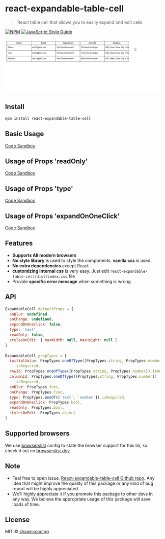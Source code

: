 # react-expandable-table-cell

> React table cell that allows you to easily expand and edit cells

[![NPM](https://img.shields.io/npm/v/react-expandable-table-cell.svg)](https://www.npmjs.com/package/react-expandable-table-cell) [![JavaScript Style Guide](https://img.shields.io/badge/code_style-standard-brightgreen.svg)](https://standardjs.com)

![Expandable Cell Demo](https://github.com/shawnscoding/react-expandable-table-cell/blob/master/asssets/demo_2.gif)

## Install

```bash
npm install react-expandable-table-cell
```

## Basic Usage

[Code Sandbox](https://codesandbox.io/s/cell-basic-demo-woqxn?file=/src/Table.jsx)

## Usage of Props 'readOnly'

[Code Sandbox](https://codesandbox.io/s/cell-readonly-demo-e1xvp?file=/src/Table.jsx)

## Usage of Props 'type'

[Code Sandbox](https://codesandbox.io/s/cell-type-demo-jo1dj?file=/src/Table.jsx)

## Usage of Props 'expandOnOneClick'

[Code Sandbox](https://codesandbox.io/s/cell-expandononeclick-demo-6t06u?file=/src/Table.jsx)

## Features

- **Supports All modern browsers**
- **No style library** is used to style the components. **vanilla css** is used.
- **No extra dependencies** except React
- **customizing internal css** is very easy. Just edit `react-expandable-table-cell/dist/index.css` file
- Provide **specific error message** when something is wrong

## API

```jsx
ExpandableCell.defaultProps = {
  onBlur: undefined,
  onChange: undefined,
  expandOnOneClick: false,
  type: 'text',
  readOnly: false,
  stylesOnEdit: { maxWidth: null, maxHeight: null }
}

ExpandableCell.propTypes = {
  initialValue: PropTypes.oneOfType([PropTypes.string, PropTypes.number])
    .isRequired,
  rowId: PropTypes.oneOfType([PropTypes.string, PropTypes.number]).isRequired,
  columnId: PropTypes.oneOfType([PropTypes.string, PropTypes.number])
    .isRequired,
  onBlur: PropTypes.func,
  onChange: PropTypes.func,
  type: PropTypes.oneOf(['text', 'number']).isRequired,
  expandOnOneClick: PropTypes.bool,
  readOnly: PropTypes.bool,
  stylesOnEdit: PropTypes.object
}
```

## Supported browsers

We use [browserslist](https://github.com/browserslist/browserslist) config to state the browser support for this lib, so check it out on [browserslist.dev](https://browserslist.dev/?q=ZGVmYXVsdHM%3D).

## Note

- Feel free to open issue. [React-expandable-table-cell Github repo](https://github.com/shawnscoding/react-expandable-table-cell). Any idea that might improve the quality of this package or any kind of bug report will be highly appreciated.
- We'll highly appreciate it if you promote this package to other devs in any way. We believe the appropriate usage of this package will save loads of time.

## License

MIT © [shawnscoding](https://github.com/shawnscoding/react-expandable-table-cell/blob/master/LICENSE)
